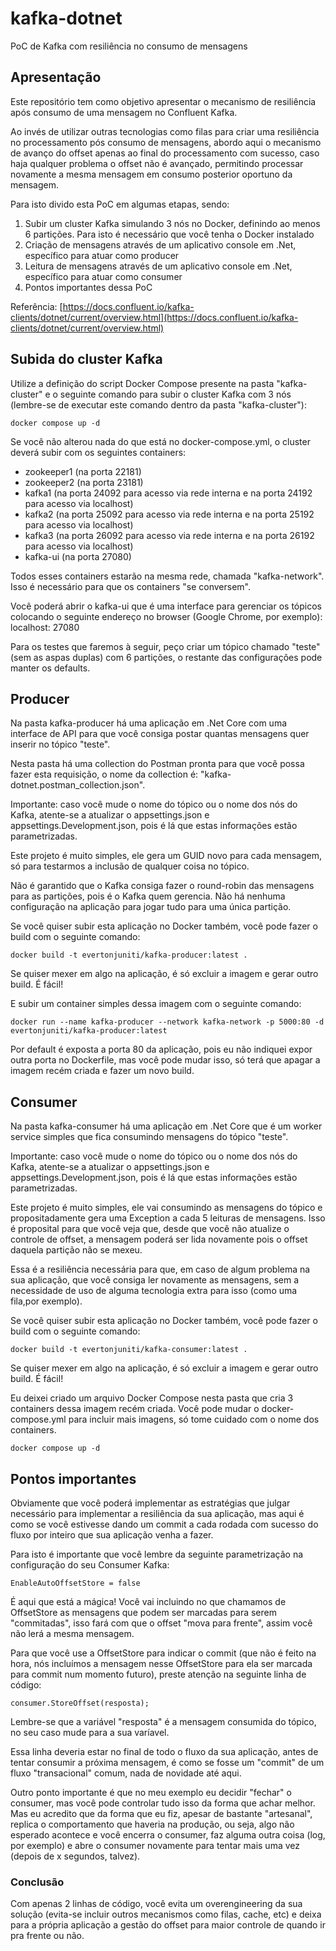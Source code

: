 # kafka-dotnet
PoC de Kafka com resiliência no consumo de mensagens

## Apresentação

Este repositório tem como objetivo apresentar o mecanismo de resiliência após consumo de uma mensagem no Confluent Kafka.

Ao invés de utilizar outras tecnologias como filas para criar uma resiliência no processamento pós consumo de mensagens, abordo aqui o mecanismo de avanço do offset apenas ao final do processamento com sucesso, caso haja qualquer problema o offset não é avançado, permitindo processar novamente a mesma mensagem em consumo posterior oportuno da mensagem.

Para isto divido esta PoC em algumas etapas, sendo:

1. Subir um cluster Kafka simulando 3 nós no Docker, definindo ao menos 6 partições. Para isto é necessário que você tenha o Docker instalado
2. Criação de mensagens através de um aplicativo console em .Net, específico para atuar como producer
3. Leitura de mensagens através de um aplicativo console em .Net, específico para atuar como consumer
4. Pontos importantes dessa PoC

Referência: [https://docs.confluent.io/kafka-clients/dotnet/current/overview.html](https://docs.confluent.io/kafka-clients/dotnet/current/overview.html)

## Subida do cluster Kafka

Utilize a definição do script Docker Compose presente na pasta "kafka-cluster" e o seguinte comando para subir o cluster Kafka com 3 nós (lembre-se de executar este comando dentro da pasta "kafka-cluster"):

`docker compose up -d`

Se você não alterou nada do que está no docker-compose.yml, o cluster deverá subir com os seguintes containers:

- zookeeper1 (na porta 22181)
- zookeeper2 (na porta 23181)
- kafka1 (na porta 24092 para acesso via rede interna e na porta 24192 para acesso via localhost)
- kafka2 (na porta 25092 para acesso via rede interna e na porta 25192 para acesso via localhost)
- kafka3 (na porta 26092 para acesso via rede interna e na porta 26192 para acesso via localhost)
- kafka-ui (na porta 27080)

Todos esses containers estarão na mesma rede, chamada "kafka-network". Isso é necessário para que os containers "se conversem".

Você poderá abrir o kafka-ui que é uma interface para gerenciar os tópicos colocando o seguinte endereço no browser (Google Chrome, por exemplo): localhost: 27080

Para os testes que faremos à seguir, peço criar um tópico chamado "teste" (sem as aspas duplas) com 6 partições, o restante das configurações pode manter os defaults.

## Producer

Na pasta kafka-producer há uma aplicação em .Net Core com uma interface de API para que você consiga postar quantas mensagens quer inserir no tópico "teste".

Nesta pasta há uma collection do Postman pronta para que você possa fazer esta requisição, o nome da collection é: "kafka-dotnet.postman_collection.json".

Importante: caso você mude o nome do tópico ou o nome dos nós do Kafka, atente-se a atualizar o appsettings.json e appsettings.Development.json, pois é lá que estas informações estão parametrizadas.

Este projeto é muito simples, ele gera um GUID novo para cada mensagem, só para testarmos a inclusão de qualquer coisa no tópico.

Não é garantido que o Kafka consiga fazer o round-robin das mensagens para as partições, pois é o Kafka quem gerencia. Não há nenhuma configuração na aplicação para jogar tudo para uma única partição.

Se você quiser subir esta aplicação no Docker também, você pode fazer o build com o seguinte comando:

`docker build -t evertonjuniti/kafka-producer:latest .`

Se quiser mexer em algo na aplicação, é só excluir a imagem e gerar outro build. É fácil!

E subir um container simples dessa imagem com o seguinte comando:

`docker run --name kafka-producer --network kafka-network -p 5000:80 -d evertonjuniti/kafka-producer:latest`

Por default é exposta a porta 80 da aplicação, pois eu não indiquei expor outra porta no Dockerfile, mas você pode mudar isso, só terá que apagar a imagem recém criada e fazer um novo build.

## Consumer

Na pasta kafka-consumer há uma aplicação em .Net Core que é um worker service simples que fica consumindo mensagens do tópico "teste".

Importante: caso você mude o nome do tópico ou o nome dos nós do Kafka, atente-se a atualizar o appsettings.json e appsettings.Development.json, pois é lá que estas informações estão parametrizadas.

Este projeto é muito simples, ele vai consumindo as mensagens do tópico e propositadamente gera uma Exception a cada 5 leituras de mensagens. Isso é proposital para que você veja que, desde que você não atualize o controle de offset, a mensagem poderá ser lida novamente pois o offset daquela partição não se mexeu.

Essa é a resiliência necessária para que, em caso de algum problema na sua aplicação, que você consiga ler novamente as mensagens, sem a necessidade de uso de alguma tecnologia extra para isso (como uma fila,por exemplo).

Se você quiser subir esta aplicação no Docker também, você pode fazer o build com o seguinte comando:

`docker build -t evertonjuniti/kafka-consumer:latest .`

Se quiser mexer em algo na aplicação, é só excluir a imagem e gerar outro build. É fácil!

Eu deixei criado um arquivo Docker Compose nesta pasta que cria 3 containers dessa imagem recém criada. Você pode mudar o docker-compose.yml para incluir mais imagens, só tome cuidado com o nome dos containers.

`docker compose up -d`

## Pontos importantes

Obviamente que você poderá implementar as estratégias que julgar necessário para implementar a resiliência da sua aplicação, mas aqui é como se você estivesse dando um commit a cada rodada com sucesso do fluxo por inteiro que sua aplicação venha a fazer.

Para isto é importante que você lembre da seguinte parametrização na configuração do seu Consumer Kafka:

`EnableAutoOffsetStore = false`

É aqui que está a mágica! Você vai incluindo no que chamamos de OffsetStore as mensagens que podem ser marcadas para serem "commitadas", isso fará com que o offset "mova para frente", assim você não lerá a mesma mensagem.

Para que você use a OffsetStore para indicar o commit (que não é feito na hora, nós incluímos a mensagem nesse OffsetStore para ela ser marcada para commit num momento futuro), preste atenção na seguinte linha de código:

`consumer.StoreOffset(resposta);`

Lembre-se que a variável "resposta" é a mensagem consumida do tópico, no seu caso mude para a sua varíavel.

Essa linha deveria estar no final de todo o fluxo da sua aplicação, antes de tentar consumir a próxima mensagem, é como se fosse um "commit" de um fluxo "transacional" comum, nada de novidade até aqui.

Outro ponto importante é que no meu exemplo eu decidir "fechar" o consumer, mas você pode controlar tudo isso da forma que achar melhor. Mas eu acredito que da forma que eu fiz, apesar de bastante "artesanal", replica o comportamento que haveria na produção, ou seja, algo não esperado acontece e você encerra o consumer, faz alguma outra coisa (log, por exemplo) e abre o consumer novamente para tentar mais uma vez (depois de x segundos, talvez).

### Conclusão

Com apenas 2 linhas de código, você evita um overengineering da sua solução (evita-se incluir outros mecanismos como filas, cache, etc) e deixa para a própria aplicação a gestão do offset para maior controle de quando ir pra frente ou não.